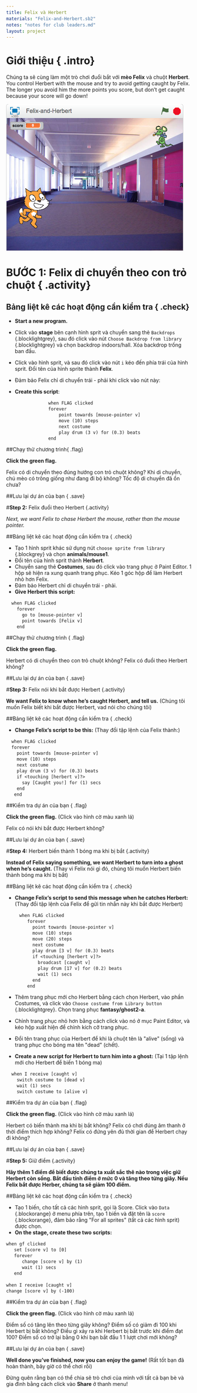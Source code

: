 ```yaml
---
title: Felix và Herbert
materials: "Felix-and-Herbert.sb2"
notes: "notes for club leaders.md"
layout: project
---
```


# Giới thiệu { .intro}
Chúng ta sẽ cùng làm một trò chơi đuổi bắt với __mèo Felix__ và chuột __Herbert__. You control Herbert with the mouse and try to avoid getting caught by Felix. The longer you avoid him the more points you score, but don’t get caught because your score will go down!

![screenshot](felixherbert_screenshot.png)

# BƯỚC 1: Felix di chuyển theo con trỏ chuột { .activity}

## Bảng liệt kê các hoạt động cần kiểm tra { .check}

+ **Start a new program.**

+ Click vào **stage** bên cạnh hình sprit và chuyển sang thẻ `Backdrops` {.blocklightgrey}, sau đó click vào nút `Choose Backdrop from library` {.blocklightgrey} và chọn backdrop indoors/hall. Xóa backdrop trống ban đầu.  

+ Click vào hình sprit, và sau đó click vào nút `i` kéo đến phía trái của hình sprit. Đổi tên của hình sprite thành **Felix**.
+ Đảm bảo Felix chỉ di chuyển trái - phải khi click vào nút này: 
+ **Create this script**:

```blocks
				when FLAG clicked
				forever
					point towards [mouse-pointer v]
					move (10) steps
					next costume
					play drum (3 v) for (0.3) beats
				end
```

##Chạy thử chương trình{ .flag}

**Click the green flag.**

Felix có di chuyển theo đúng hướng con trỏ chuột không? Khi di chuyển, chú mèo có trông giống như đang đi bộ không? Tốc độ di chuyển đã ổn chưa? 

##Lưu lại dự án của bạn { .save}


#**Step 2:**   Felix đuổi theo Herbert {.activity}

*Next, we want Felix to chase Herbert the mouse, rather than the mouse pointer.*

##Bảng liệt kê các hoạt động cần kiểm tra { .check}

+ Tạo 1 hình sprit khác sử dụng nút `choose sprite from library` {.blockgrey} và chọn **animals/mouse1**.
+ Đổi tên của hình sprit thành **Herbert**.
+ Chuyển sang thẻ __Costumes__, sau đó click vào trang phục ở Paint Editor. 1 hộp sẽ hiện ra xung quanh trang phục. Kéo 1 góc hộp để làm Herbert nhỏ hơn Felix.  
+ Đảm bảo Herbert chỉ di chuyển trái - phải.
+ **Give Herbert this script:**

```blocks
  when FLAG clicked
    forever
      go to [mouse-pointer v]
      point towards [Felix v]
    end
```

##Chạy thử chương trình { .flag}

**Click the green flag.**

Herbert có di chuyển theo con trỏ chuột không? Felix có đuổi theo Herbert không? 

##Lưu lại dự án của bạn { .save}


#**Step 3:**   Felix nói khi bắt được Herbert {.activity}

**We want Felix to know when he’s caught Herbert, and tell us.** (Chúng tôi muốn Felix biết khi bắt được Herbert, vad nói cho chúng tôi)

##Bảng liệt kê các hoạt động cần kiểm tra { .check}

+ **Change Felix’s script to be this:** (Thay đổi tập lệnh của Felix thành:)

```blocks
  when FLAG clicked
  forever
    point towards [mouse-pointer v]
    move (10) steps
    next costume
    play drum (3 v) for (0.3) beats
    if <touching [herbert v]?>
      say [Caught you!] for (1) secs
    end
   end
```

##Kiểm tra dự án của bạn { .flag}

**Click the green flag.** (Click vào hình cờ màu xanh lá)

Felix có nói khi bắt được Herbert không?

##Lưu lại dự án của bạn { .save}

#**Step 4:**  Herbert biến thành 1 bóng ma khi bị bắt {.activity}

**Instead of Felix saying something, we want Herbert to turn into a ghost when he’s caught.** (Thay vì Felix nói gì đó, chúng tôi muốn Herbert biến thành bóng ma khi bị bắt)

##Bảng liệt kê các hoạt động cần kiểm tra { .check}

+ **Change Felix’s script to send this message when he catches Herbert:** (Thay đổi tập lệnh của Felix để gửi tin nhắn này khi bắt được Herbert)

```blocks
     when FLAG clicked
        forever
          point towards [mouse-pointer v]
          move (10) steps
          move (20) steps
          next costume
          play drum [3 v] for (0.3) beats
          if <touching [herbert v]?>
            broadcast [caught v]
            play drum [17 v] for (0.2) beats
            wait (1) secs
          end
        end
```

+ Thêm trang phục mới cho Herbert bằng cách chọn Herbert, vào phần Costumes, và click vào `Choose costume from Library button ` {.blocklightgrey}. Chọn trang phục **fantasy/ghost2-a**.

+ Chỉnh trang phục nhỏ hơn bằng cách click vào nó ở mục Paint Editor, và kéo hộp xuất hiện để chỉnh kích cỡ trang phục.

+ Đổi tên trang phục của Herbert để khi là chuột tên là "alive" (sống) và trang phục cho bóng ma tên "dead" (chết).
+ **Create a new script for Herbert to turn him into a ghost:** (Tại 1 tập lệnh mới cho Herbert để biến 1 bóng ma)

```blocks
  when I receive [caught v]
    switch costume to [dead v]
    wait (1) secs
    switch costume to [alive v]

```

##Kiểm tra dự án của bạn { .flag}

**Click the green flag.** (Click vào hình cờ màu xanh lá)

Herbert có biến thành ma khi bị bắt không? 
Felix có chơi đúng âm thanh ở thời điểm thích hợp không?
Felix có đứng yên đủ thời gian để Herbert chạy đi không? 

##Lưu lại dự án của bạn { .save}

#**Step 5:**  Giữ điểm {.activity}

**Hãy thêm 1 điểm để biết được chúng ta xuất sắc thê nào trong việc giữ Herbert còn sống.
Bắt đầu tính điểm ở mức 0 và tăng theo từng giây. Nếu Felix bắt được Herber, chúng ta sẽ giảm 100 điểm.**

##Bảng liệt kê các hoạt động cần kiểm tra { .check}

+ Tạo 1 biến, cho tất cả các hình sprit, gọi là Score. Click vào `Data` {.blockorange} ở menu phía trên, tạo 1 biến và đặt tên là `score` {.blockorange}, đảm bảo rằng "For all sprites" (tất cả các hình sprit) được chọn. 
+ **On the stage, create these two scripts:**


```blocks
when gf clicked
   set [score v] to [0]
   forever
      change [score v] by (1)
      wait (1) secs
   end

when I receive [caught v]
change [score v] by (-100)
```

##Kiểm tra dự án của bạn { .flag}

**Click the green flag.** (Click vào hình cờ màu xanh lá)

Điểm số có tăng lên theo từng giây không?
Điểm số có giảm đi 100 khi Herbert bị bắt không?
Điều gì xảy ra khi Herbert bị bắt trước khi điểm đạt 100? Điểm số có trở lại bằng 0 khi bạn bắt đầu 1 1 lượt chơi mới không? 

##Lưu lại dự án của bạn { .save}

**Well done you’ve finished, now you can enjoy the game!** (Rất tốt bạn đã hoàn thành, bây giờ có thể chơi rồi)

Đừng quên rằng bạn có thể chia sẽ trò chơi của mình với tất cả bạn bè và gia đình bằng cách click vào **Share** ở thanh menu!
